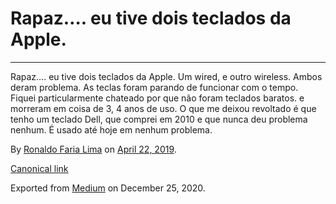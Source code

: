 Rapaz…. eu tive dois teclados da Apple.
=======================================

------------------------------------------------------------------------

Rapaz…. eu tive dois teclados da Apple. Um wired, e outro wireless.
Ambos deram problema. As teclas foram parando de funcionar com o tempo.
Fiquei particularmente chateado por que não foram teclados baratos. e
morreram em coisa de 3, 4 anos de uso. O que me deixou revoltado é que
tenho um teclado Dell, que comprei em 2010 e que nunca deu problema
nenhum. É usado até hoje em nenhum problema.

By
<a href="https://medium.com/@ronaldolima" class="p-author h-card">Ronaldo Faria Lima</a>
on [April 22, 2019](https://medium.com/p/13e34b7fbd84).

<a href="https://medium.com/@ronaldolima/rapaz-eu-tive-dois-teclados-da-apple-13e34b7fbd84" class="p-canonical">Canonical link</a>

Exported from [Medium](https://medium.com) on December 25, 2020.
